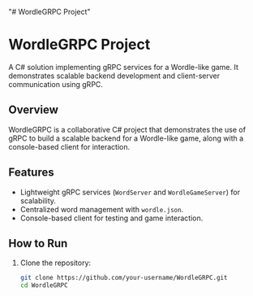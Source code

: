 "# WordleGRPC Project"

# WordleGRPC Project

A C# solution implementing gRPC services for a Wordle-like game. It demonstrates scalable backend development and client-server communication using gRPC.

## Overview

WordleGRPC is a collaborative C# project that demonstrates the use of gRPC to build a scalable backend for a Wordle-like game, along with a console-based client for interaction.

## Features

- Lightweight gRPC services (`WordServer` and `WordleGameServer`) for scalability.
- Centralized word management with `wordle.json`.
- Console-based client for testing and game interaction.

## How to Run

1. Clone the repository:
   ```bash
   git clone https://github.com/your-username/WordleGRPC.git
   cd WordleGRPC
   ```
